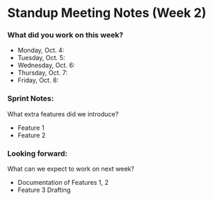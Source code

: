 # Standup Meeting Notes (Week 2)

### What did you work on this week?
- Monday, Oct. 4:
- Tuesday, Oct. 5:
- Wednesday, Oct. 6:
- Thursday, Oct. 7:
- Friday, Oct. 8:

### Sprint Notes:
What extra features did we introduce?
- Feature 1
- Feature 2

### Looking forward:
What can we expect to work on next week?
- Documentation of Features 1, 2
- Feature 3 Drafting


